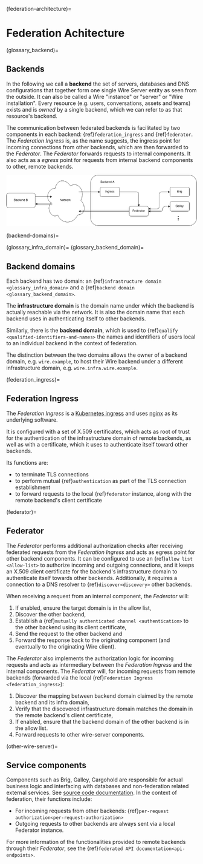 (federation-architecture)=
# Federation Achitecture

(glossary_backend)=

## Backends

In the following we call a **backend** the set of servers, databases and DNS
configurations that together form one single Wire Server entity as seen from the
outside. It can also be called a Wire \"instance\" or \"server\" or \"Wire
installation\". Every resource (e.g. users, conversations, assets and teams)
exists and is *owned* by a single backend, which we can refer to as that
resource\'s backend.

The communication between federated backends is facilitated by two components in
each backend: {ref}`federation_ingress` and {ref}`federator`. The *Federation
Ingress* is, as the name suggests, the ingress point for incoming connections
from other backends, which are then forwarded to the *Federator*. The
*Federator* forwards requests to internal components. It also acts as a *egress*
point for requests from internal backend components to other, remote backends.

![image](img/federated-backend-architecture.png)

(backend-domains)=

(glossary_infra_domain)=
(glossary_backend_domain)=

## Backend domains

Each backend has two domain: an {ref}`infrastructure domain <glossary_infra_domain>` and a
{ref}`backend domain <glossary_backend_domain>`.

The **infrastructure domain** is the domain name under which the backend
is actually reachable via the network. It is also the domain name that
each backend uses in authenticating itself to other backends.

Similarly, there is the **backend domain**, which is used to {ref}`qualify <qualified-identifiers-and-names>` the
names and identifiers of users local to an individual backend in the
context of federation.

The distinction between the two domains allows the owner of a backend
domain, e.g. `wire.example`, to host their Wire backend under a
different infrastructure domain, e.g. `wire.infra.wire.example`.

(federation_ingress)=

## Federation Ingress

The *Federation Ingress* is a [Kubernetes
ingress](https://kubernetes.io/docs/concepts/services-networking/ingress/)
and uses [nginx](https://nginx.org/en/) as its underlying software.

It is configured with a set of X.509 certificates, which acts as root of
trust for the authentication of the infrastructure domain of remote backends, as
well as with a certificate, which it uses to authenticate itself toward
other backends.

Its functions are:

-   to terminate TLS connections
-   to perform mutual {ref}`authentication` as part of the TLS connection establishment
-   to forward requests to the local {ref}`federator` instance, along with the
    remote backend\'s client certificate

(federator)=

## Federator

The *Federator* performs additional authorization checks after receiving
federated requests from the *Federation Ingress* and acts as egress
point for other backend components. It can be configured to use an
{ref}`allow list
<allow-list>` to authorize incoming and
outgoing connections, and it keeps an X.509 client certificate for the
backend\'s infrastructure domain to authenticate itself towards other backends.
Additionally, it requires a connection to a DNS resolver to
{ref}`discover<discovery>` other backends.

When receiving a request from an internal component, the *Federator*
will:

1.  If enabled, ensure the target domain is in the allow list,
2.  Discover the other backend,
3.  Establish a {ref}`mutually authenticated channel <authentication>` to the other backend using its client certificate,
4.  Send the request to the other backend and
5.  Forward the response back to the originating component (and
    eventually to the originating Wire client).

The *Federator* also implements the authorization logic for incoming
requests and acts as intermediary between the *Federation Ingress* and
the internal components. The *Federator* will, for incoming requests
from remote backends (forwarded via the local
{ref}`Federation Ingress <federation_ingress>`):

1.  Discover the mapping
    between backend domain claimed by the remote backend and its infra
    domain,
2.  Verify that the discovered infrastructure domain matches the domain in the
    remote backend\'s client certificate,
3.  If enabled, ensure that the backend domain of the other backend is
    in the allow list.
4.  Forward requests to other wire-server components.

(other-wire-server)=

## Service components

Components such as Brig, Galley, Cargohold are responsible
for actual business logic and interfacing with databases and
non-federation related external services. See [source code
documentation](https://github.com/wireapp/wire-server). In the context
of federation, their functions include:

-   For incoming requests from other backends:
    {ref}`per-request authorization<per-request-authorization>`
-   Outgoing requests to other backends are always sent via a local
    Federator instance.

For more information of the functionalities provided to remote backends
through their *Federator*, see the
{ref}`federated API documentation<api-endpoints>`.
